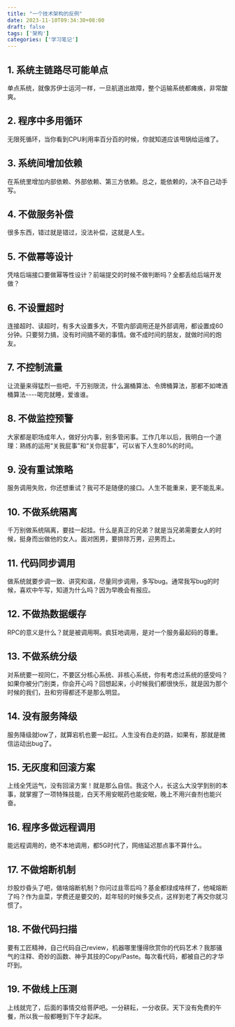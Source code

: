 ```yaml
---
title: "一个技术架构的反例"
date: 2023-11-10T09:34:30+08:00
draft: false
tags: ['架构']
categories: ['学习笔记']
---
```


## 1. 系统主链路尽可能单点

单点系统，就像苏伊士运河一样，一旦航道出故障，整个运输系统都瘫痪，非常酸爽。

## 2. 程序中多用循环

无限死循环，当你看到CPU利用率百分百的时候，你就知道应该甩锅给运维了。

## 3. 系统间增加依赖

在系统里增加内部依赖、外部依赖、第三方依赖。总之，能依赖的，决不自己动手写。

## 4. 不做服务补偿

很多东西，错过就是错过，没法补偿，这就是人生。

## 5. 不做幂等设计

凭啥后端接口要做幂等性设计？前端提交的时候不做判断吗？全都丢给后端开发做？

## 6. 不设置超时

连接超时、读超时，有多大设置多大，不管内部调用还是外部调用，都设置成60分钟。只要努力搞，没有时间搞不砸的事情。做不成时间的朋友，就做时间的炮友。

## 7. 不控制流量

让流量来得猛烈一些吧，千万别限流，什么漏桶算法、令牌桶算法，那都不如啤酒桶算法----喝完就睡，爱谁谁。

## 8. 不做监控预警

大家都是职场成年人，做好分内事，别多管闲事。工作几年以后，我明白一个道理：熟练的运用“关我屁事”和“关你屁事”，可以省下人生80%的时间。

## 9. 没有重试策略

服务调用失败，你还想重试？我可不是随便的接口。人生不能重来，更不能乱来。

## 10. 不做系统隔离

千万别做系统隔离，要挂一起挂。什么是真正的兄弟？就是当兄弟需要女人的时候，挺身而出做他的女人。面对困男，要排除万男，迎男而上。

## 11. 代码同步调用

做系统就要步调一致、讲究和谐，尽量同步调用，多写bug。通常我写bug的时候，喜欢中午写，知道为什么吗？因为早晚会有报应。

## 12. 不做热数据缓存

RPC的意义是什么？就是被调用啊。疯狂地调用，是对一个服务最起码的尊重。

## 13. 不做系统分级

对系统要一视同仁，不要区分核心系统、非核心系统，你有考虑过系统的感受吗？如果你被分门别类，你会开心吗？回想起来，小时候我们都很快乐，就是因为那个时候的我们，丑和穷得都还不是那么明显。

## 14. 没有服务降级

服务降级就low了，就算宕机也要一起扛。人生没有白走的路，如果有，那就是微信运动出bug了。

## 15. 无灰度和回滚方案

上线全凭运气，没有回滚方案！就是那么自信。我这个人，长这么大没学到别的本事，就掌握了一项特殊技能，白天不用安眠药也能安眠，晚上不用兴奋剂也能兴奋。

## 16. 程序多做远程调用

能远程调用的，绝不本地调用，都5G时代了，网络延迟那点事不算什么。

## 17. 不做熔断机制

炒股炒昏头了吧，做啥熔断机制？你问过韭零后吗？基金都绿成啥样了，他喊熔断了吗？作为韭菜，学费还是要交的，趁年轻的时候多交点，这样到老了再交你就习惯了。

## 18. 不做代码扫描

要有工匠精神，自己代码自己review，机器哪里懂得欣赏你的代码艺术？我那骚气的注释、奇妙的函数、神乎其技的Copy/Paste。每次看代码，都被自己的才华吓到。

## 19. 不做线上压测

上线就完了，后面的事情交给菩萨吧。一分耕耘，一分收获。天下没有免费的午餐，所以我一般都睡到下午才起床。